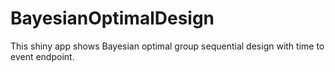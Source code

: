 # BayesianOptimalDesign
This shiny app shows Bayesian optimal group sequential design with time to event endpoint.
